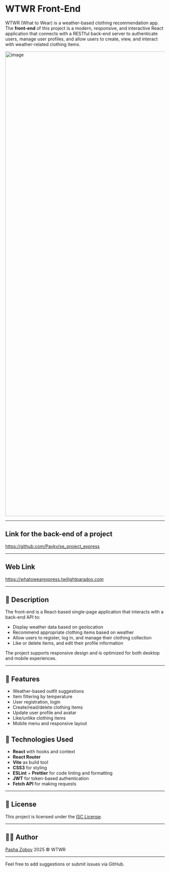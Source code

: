 # WTWR Front-End

WTWR (What to Wear) is a weather-based clothing recommendation app. The **front-end** of this project is a modern, responsive, and interactive React application that connects with a RESTful back-end server to authenticate users, manage user profiles, and allow users to create, view, and interact with weather-related clothing items.

<img width="1470" alt="image" src="https://github.com/user-attachments/assets/5c1c659e-d34e-4f75-bea5-f765c0c7b7c8" />

---

## Link for the back-end of a project

https://github.com/Pavkv/se_project_express

---

## Web Link

https://whatowearexpress.twilightparadox.com

---

## 📌 Description

The front-end is a React-based single-page application that interacts with a back-end API to:

- Display weather data based on geolocation
- Recommend appropriate clothing items based on weather
- Allow users to register, log in, and manage their clothing collection
- Like or delete items, and edit their profile information

The project supports responsive design and is optimized for both desktop and mobile experiences.

---

## 🚀 Features

- Weather-based outfit suggestions
- Item filtering by temperature
- User registration, login
- Create/read/delete clothing items
- Update user profile and avatar
- Like/unlike clothing items
- Mobile menu and responsive layout

## 🧪 Technologies Used

- **React** with hooks and context
- **React Router**
- **Vite** as build tool
- **CSS3** for styling
- **ESLint** + **Prettier** for code linting and formatting
- **JWT** for token-based authentication
- **Fetch API** for making requests

---

## 📄 License

This project is licensed under the [ISC License](LICENSE).

---

## 👨‍💻 Author

[Pasha Zobov](https://github.com/Pavkv)
2025 © WTWR

---

Feel free to add suggestions or submit issues via GitHub.
